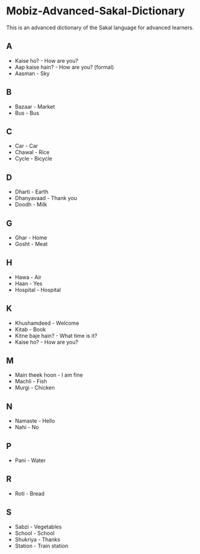 # Mobiz-Advanced-Sakal-Dictionary
This is an advanced dictionary of the Sakal language for advanced learners.

## A
- Kaise ho? - How are you?
- Aap kaise hain? - How are you? (formal)
- Aasman - Sky

## B
- Bazaar - Market
- Bus - Bus

## C
- Car - Car
- Chawal - Rice
- Cycle - Bicycle

## D
- Dharti - Earth
- Dhanyavaad - Thank you
- Doodh - Milk

## G
- Ghar - Home
- Gosht - Meat

## H
- Hawa - Air
- Haan - Yes
- Hospital - Hospital

## K
- Khushamdeed - Welcome
- Kitab - Book
- Kitne baje hain? - What time is it?
- Kaise ho? - How are you?

## M
- Main theek hoon - I am fine
- Machli - Fish
- Murgi - Chicken

## N
- Namaste - Hello
- Nahi - No

## P
- Pani - Water

## R
- Roti - Bread

## S
- Sabzi - Vegetables
- School - School
- Shukriya - Thanks
- Station - Train station
